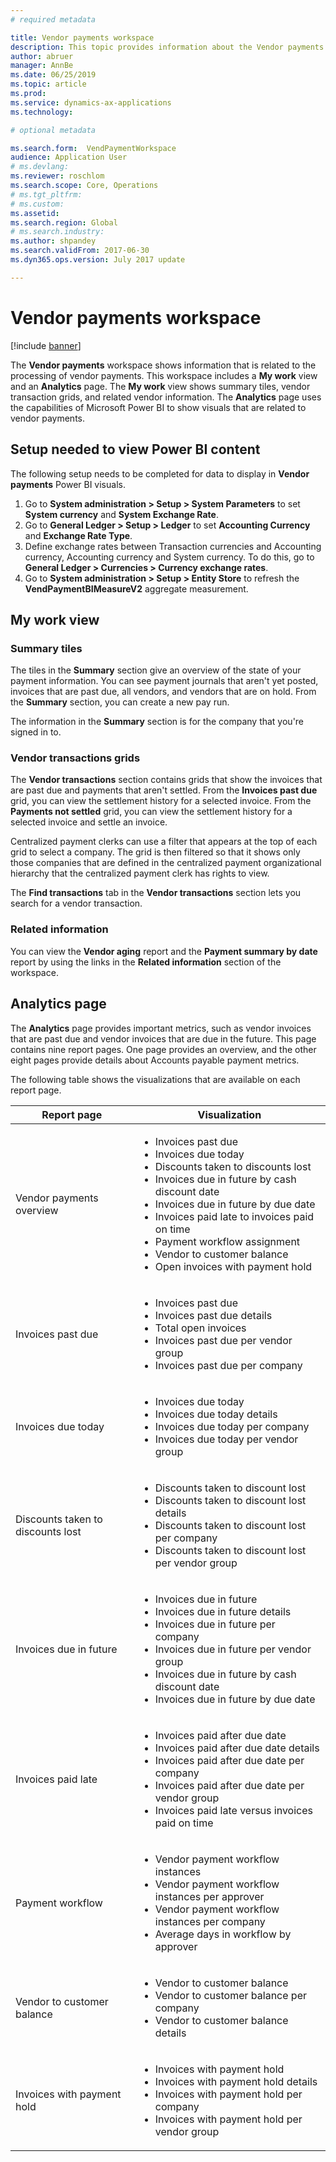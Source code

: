 ```yaml
---
# required metadata

title: Vendor payments workspace
description: This topic provides information about the Vendor payments workspace. The Vendor payments workspace shows information that is related to the processing of vendor payments.
author: abruer
manager: AnnBe
ms.date: 06/25/2019
ms.topic: article
ms.prod: 
ms.service: dynamics-ax-applications
ms.technology: 

# optional metadata

ms.search.form:  VendPaymentWorkspace
audience: Application User
# ms.devlang: 
ms.reviewer: roschlom
ms.search.scope: Core, Operations
# ms.tgt_pltfrm: 
# ms.custom: 
ms.assetid: 
ms.search.region: Global
# ms.search.industry: 
ms.author: shpandey
ms.search.validFrom: 2017-06-30
ms.dyn365.ops.version: July 2017 update

---
```


# Vendor payments workspace

[!include [banner](../includes/banner.md)]

The **Vendor payments** workspace shows information that is related to the processing of vendor payments. This workspace includes a **My work** view and an **Analytics** page. The **My work** view shows summary tiles, vendor transaction grids, and related vendor information. The **Analytics** page uses the capabilities of Microsoft Power BI to show visuals that are related to vendor payments.

## Setup needed to view Power BI content

The following setup needs to be completed for data to display in **Vendor payments** Power BI visuals.
1. Go to **System administration > Setup > System Parameters** to set **System currency** and **System Exchange Rate**.
2. Go to **General Ledger > Setup > Ledger**  to set **Accounting Currency** and **Exchange Rate Type**. 
2. Define exchange rates between Transaction currencies and Accounting currency, Accounting currency and System currency. To do this, go to **General Ledger > Currencies > Currency exchange rates**.
3. Go to **System administration > Setup > Entity Store** to refresh the **VendPaymentBIMeasureV2** aggregate measurement. 

## My work view

### Summary tiles

The tiles in the **Summary** section give an overview of the state of your payment information. You can see payment journals that aren't yet posted, invoices that are past due, all vendors, and vendors that are on hold. From the **Summary** section, you can create a new pay run.

The information in the **Summary** section is for the company that you're signed in to.

### Vendor transactions grids

The **Vendor transactions** section contains grids that show the invoices that are past due and payments that aren't settled. From the **Invoices past due** grid, you can view the settlement history for a selected invoice. From the **Payments not settled** grid, you can view the settlement history for a selected invoice and settle an invoice.

Centralized payment clerks can use a filter that appears at the top of each grid to select a company. The grid is then filtered so that it shows only those companies that are defined in the centralized payment organizational hierarchy that the centralized payment clerk has rights to view.

The **Find transactions** tab in the **Vendor transactions** section lets you search for a vendor transaction.

### Related information

You can view the **Vendor aging** report and the **Payment summary by date** report by using the links in the **Related information** section of the workspace.

## Analytics page

The **Analytics** page provides important metrics, such as vendor invoices that are past due and vendor invoices that are due in the future. This page contains nine report pages. One page provides an overview, and the other eight pages provide details about Accounts payable payment metrics.

The following table shows the visualizations that are available on each report page.


|            Report page            |                                                                                                                                                                                Visualization                                                                                                                                                                                |
|-----------------------------------|-----------------------------------------------------------------------------------------------------------------------------------------------------------------------------------------------------------------------------------------------------------------------------------------------------------------------------------------------------------------------------|
|     Vendor payments overview      | <ul><li>Invoices past due</li><li>Invoices due today</li><li>Discounts taken to discounts lost</li><li>Invoices due in future by cash discount date</li><li>Invoices due in future by due date</li><li>Invoices paid late to invoices paid on time</li><li>Payment workflow assignment</li><li>Vendor to customer balance</li><li>Open invoices with payment hold</li></ul> |
|         Invoices past due         |                                                                                             <ul><li>Invoices past due</li><li>Invoices past due details</li><li>Total open invoices</li><li>Invoices past due per vendor group</li><li>Invoices past due per company</li></ul>                                                                                              |
|        Invoices due today         |                                                                                                         <ul><li>Invoices due today</li><li>Invoices due today details</li><li>Invoices due today per company</li><li>Invoices due today per vendor group</li></ul>                                                                                                          |
| Discounts taken to discounts lost |                                                                             <ul><li>Discounts taken to discount lost</li><li>Discounts taken to discount lost details</li><li>Discounts taken to discount lost per company</li><li>Discounts taken to discount lost per vendor group</li></ul>                                                                              |
|      Invoices due in future       |                                                 <ul><li>Invoices due in future</li><li>Invoices due in future details</li><li>Invoices due in future per company</li><li>Invoices due in future per vendor group</li><li>Invoices due in future by cash discount date</li><li>Invoices due in future by due date</li></ul>                                                  |
|        Invoices paid late         |                                                         <ul><li>Invoices paid after due date</li><li>Invoices paid after due date details</li><li>Invoices paid after due date per company</li><li>Invoices paid after due date per vendor group</li><li>Invoices paid late versus invoices paid on time</li></ul>                                                          |
|         Payment workflow          |                                                                                <ul><li>Vendor payment workflow instances</li><li>Vendor payment workflow instances per approver</li><li>Vendor payment workflow instances per company</li><li>Average days in workflow by approver</li></ul>                                                                                |
|    Vendor to customer balance     |                                                                                                                   <ul><li>Vendor to customer balance</li><li>Vendor to customer balance per company</li><li>Vendor to customer balance details</li></ul>                                                                                                                    |
|    Invoices with payment hold     |                                                                                         <ul><li>Invoices with payment hold</li><li>Invoices with payment hold details</li><li>Invoices with payment hold per company</li><li>Invoices with payment hold per vendor group</li></ul>                                                                                          |

